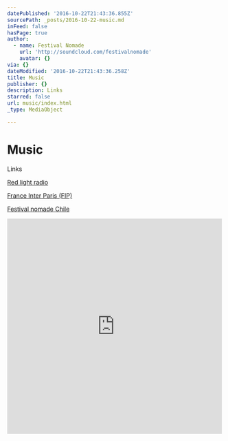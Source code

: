 ```yaml
---
datePublished: '2016-10-22T21:43:36.855Z'
sourcePath: _posts/2016-10-22-music.md
inFeed: false
hasPage: true
author:
  - name: Festival Nomade
    url: 'http://soundcloud.com/festivalnomade'
    avatar: {}
via: {}
dateModified: '2016-10-22T21:43:36.258Z'
title: Music
publisher: {}
description: Links
starred: false
url: music/index.html
_type: MediaObject

---
```

# Music

Links

[Red light radio][0]

[France Inter Paris (FIP)][1]

[Festival nomade Chile][2]

<iframe src="https://cdn.embedly.com/widgets/media.html?src=https%3A%2F%2Fw.soundcloud.com%2Fplayer%2F%3Fvisual%3Dtrue%26url%3Dhttp%253A%252F%252Fapi.soundcloud.com%252Fusers%252F123594107%26show_artwork%3Dtrue&amp;url=https%3A%2F%2Fsoundcloud.com%2Ffestivalnomade&amp;image=http%3A%2F%2Fi1.sndcdn.com%2Favatars-000246861472-whgvqa-t500x500.jpg&amp;key=b7d04c9b404c499eba89ee7072e1c4f7&amp;type=text%2Fhtml&amp;schema=soundcloud" width="500" height="500" scrolling="no" frameborder="0" allowfullscreen="" style=""></iframe>



[0]: https://www.mixcloud.com/RedLightRadio/ "red light radio"
[1]: http://www.fipradio.fr/ "FIP"
[2]: https://soundcloud.com/festivalnomade